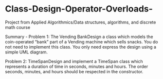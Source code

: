 # Class-Design-Operator-Overloads-
Project from Applied Algorithmics/Data structures, algorithms, and discrete math course

Summary - 
Problem 1:  The Vending BankDesign a class which models the coin-operated “bank” part of a Vending machine which sells snacks.  You do not need to implement this class.  You only need express the design using a simple UML diagram. 

Problem 2:  TimeSpanDesign and implement a TimeSpan class which represents a duration of time in seconds, minutes and hours.  The order seconds, minutes, and hours should be respected in the constructor. 
